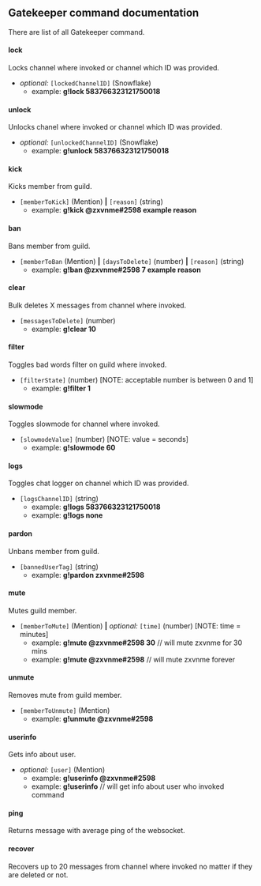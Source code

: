 ## Gatekeeper command documentation

There are list of all Gatekeeper command.  

#### lock
Locks channel where invoked or channel which ID was provided.
* *optional:* `[lockedChannelID]` (Snowflake)
  * example: **g!lock 583766323121750018**

#### unlock
Unlocks chanel where invoked or channel which ID was provided.
* *optional:* `[unlockedChannelID]` (Snowflake)
  * example: **g!unlock 583766323121750018**
  
#### kick
Kicks member from guild.
* `[memberToKick]` (Mention) **|** `[reason]` (string)
  * example: **g!kick @zxvnme#2598 example reason**
  
#### ban
Bans member from guild.
* `[memberToBan` (Mention) **|** `[daysToDelete]` (number) **|** `[reason]` (string)
  * example: **g!ban @zxvnme#2598 7 example reason**
  
#### clear
Bulk deletes X messages from channel where invoked.
* `[messagesToDelete]` (number)
  * example: **g!clear 10**
  
#### filter
Toggles bad words filter on guild where invoked.
* `[filterState]` (number) [NOTE: acceptable number is between 0 and 1]
  * example: **g!filter 1**
  
#### slowmode
Toggles slowmode for channel where invoked.
* `[slowmodeValue]` (number) [NOTE: value = seconds]
  * example: **g!slowmode 60**
  
#### logs
Toggles chat logger on channel which ID was provided.
* `[logsChannelID]` (string)
  * example: **g!logs 583766323121750018**
  * example: **g!logs none**
  
#### pardon
Unbans member from guild.
* `[bannedUserTag]` (string)
  * example: **g!pardon zxvnme#2598**
  
#### mute
Mutes guild member.
* `[memberToMute]` (Mention) **|** *optional:* `[time]` (number) [NOTE: time = minutes]
  * example: **g!mute @zxvnme#2598 30** // will mute zxvnme for 30 mins
  * example: **g!mute @zxvnme#2598** // will mute zxvnme forever

#### unmute
Removes mute from guild member.
* `[memberToUnmute]` (Mention)
  * example: **g!unmute  @zxvnme#2598**

#### userinfo
Gets info about user.
* *optional:* `[user]` (Mention)
  * example: **g!userinfo  @zxvnme#2598**
  * example: **g!userinfo** // will get info about user who invoked command
  
#### ping
Returns message with average ping of the websocket.

#### recover
Recovers up to 20 messages from channel where invoked no matter if they are deleted or not.